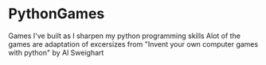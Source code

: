 # PythonGames
Games I've built as I sharpen my python programming skills
Alot of the games are adaptation of excersizes from "Invent your own computer games with python" by Al Sweighart
